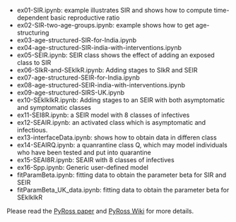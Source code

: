 * ex01-SIR.ipynb: example illustrates SIR and shows how to compute time-dependent basic reproductive ratio
* ex02-SIR-two-age-groups.ipynb: example shows how to get age-structuring 
* ex03-age-structured-SIR-for-India.ipynb 
* ex04-age-structured-SIR-india-with-interventions.ipynb
* ex05-SEIR.ipynb:  SEIR class shows the effect of adding an exposed class to SIR
* ex06-SIkR-and-SEkIkR.ipynb: Adding stages to SIkR and SEIR
* ex07-age-structured-SEIR-for-India.ipynb
* ex08-age-structured-SEIR-india-with-interventions.ipynb
* ex09-age-structured-SIRS-UK.ipynb
* ex10-SEkIkIkR.ipynb: Adding stages to an SEIR with both asymptomatic and symptomatic classes
* ex11-SEI8R.ipynb: a SEIR model with 8 classes of infectives
* ex12-SEAIR.ipynb: an activated class which is asymptomatic and infectious.
* ex13-interfaceData.ipynb: shows how to obtain data in differen class
* ex14-SEAIRQ.ipynb: a quanrantine class Q, which may model individuals who have been tested and put into quarantine
* ex15-SEAI8R.ipynb: SEAIR with 8 classes of infectives
* ex16-Spp.ipynb: Generic user-defined model
* fitParamBeta.ipynb: fitting data to obtain the parameter beta for SIR and SEIR
* fitParamBeta_UK_data.ipynb: fitting data to obtain the parameter beta for SEkIkIkR


Please read the  [PyRoss paper](https://arxiv.org/abs/2005.09625) and [PyRoss Wiki](https://github.com/rajeshrinet/pyross/wiki/)  for more details.
